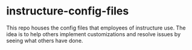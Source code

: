 # instructure-config-files
This repo houses the config files that employees of instructure use.  The idea is to help others implement customizations and resolve issues by seeing what others have done.
